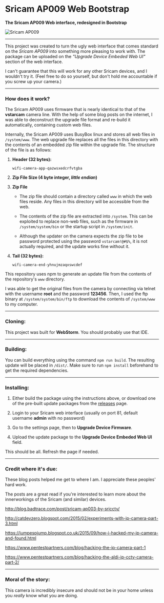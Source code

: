 # Sricam AP009 Web Bootstrap 

**The Sricam AP009 Web interface, redesigned in Bootstrap**

![Sricam AP009](http://i.imgur.com/b4Xaxw4.jpg)

---

This project was created to turn the ugly web interface that comes standard on the _Sricam AP009_ into something more pleasing to work with. The package can be uploaded on the _"Upgrade Device Embeded Web UI"_ section of the web interface.
 
I can't guarantee that this will work for any other Sricam devices, and I wouldn't try it. (Feel free to do so yourself, but don't hold me accountable if you screw up your camera.)
 
---
 
### How does it work?

The Sricam AP009 uses firmware that is nearly identical to that of the **vstarcam** camera line. With the help of some blog posts on the internet, I was able to deconstruct the upgrade file format and re-build it automatically, containing custom web files. 

Internally, the Sricam AP009 uses BusyBox linux and stores all web files in `/system/www`. The web upgrade file replaces all the files in this directory with the contents of an embedded zip file within the upgrade file. The structure of the file is as follows:

1. **Header (32 bytes):**

    `wifi-camera-app-qazwsxedcrfvtgba`

2. **Zip File Size (4 byte integer, _little endian_)**

3. **Zip File**

    * The zip file should contain a directory called `www` in which the web files reside. Any files in this directory will be accessible from the web.

    * The contents of the zip file are extracted into `/system`. This can be exploited to replace non-web files, such as the firmware in `/system/system/bin` or the startup script in `/system/init`.
    
    * Although the updater on the camera expects the zip file to be password protected using the password `vstarcam!@#$%`, it is not actually required, and the update works fine without it.  
    
4. **Tail (32 bytes):**

    `wifi-camera-end-yhnujmzaqxswcdef`
    
This repository uses npm to generate an update file from the contents of the repository's `www` directory.

I was able to get the original files from the camera by connecting via telnet with the username **root** and the password **123456**. Then, I used the ftp binary at `/system/system/bin/ftp` to download the contents of `/system/www` to my computer.

---

### Cloning:

This project was built for **WebStorm**. You should probably use that IDE.

---

### Building:

You can build everything using the command `npm run build`. The resulting update will be placed in `/dist/`. Make sure to run `npm install` beforehand to get the required dependencies.

---

### Installing:

1. Either build the package using the instructions above, or download one of the pre-built update packages from the [releases](https://github.com/MitchTalmadge/Sricam-AP009-Web-Bootstrap/releases) page.

2. Login to your Sricam web interface (usually on port 81, default username **admin** with no password)

3. Go to the settings page, then to **Upgrade Device Firmware**.

4. Upload the update package to the **Upgrade Device Embeded Web UI** field.

This should be all. Refresh the page if needed.

---

### Credit where it's due:

These blog posts helped me get to where I am. I appreciate these peoples' hard work. 

The posts are a great read if you're interested to learn more about the innerworkings of the Sricam (and similar) devices.

http://blog.badtrace.com/post/sricam-ap003-by-sricctv/

http://catdevzero.blogspot.com/2015/02/experiments-with-ip-camera-part-3.html

https://jumpespjump.blogspot.co.uk/2015/09/how-i-hacked-my-ip-camera-and-found.html

https://www.pentestpartners.com/blog/hacking-the-ip-camera-part-1

https://www.pentestpartners.com/blog/hacking-the-aldi-ip-cctv-camera-part-2/

---

### Moral of the story:

This camera is incredibly insecure and should not be in your home unless you _really_ know what you are doing.